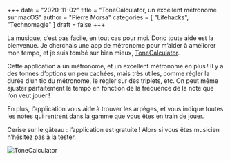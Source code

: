 +++
date        = "2020-11-02"
title       = "ToneCalculator, un excellent métronome sur macOS"
author      = "Pierre Morsa"
categories  = [ "Lifehacks", "Technomagie" ]
draft       = false
+++

La musique, c’est pas facile, en tout cas pour moi. Donc toute aide est la bienvenue. Je cherchais une app de métronome pour m’aider à améliorer mon tempo, et je suis tombé sur bien mieux, [ToneCalculator](https://apps.apple.com/fr/app/tonecalculator/id1455227165?l=en&mt=12).

Cette application a un métronome, et un excellent métronome en plus ! Il y a des tonnes d’options un peu cachées, mais très utiles, comme régler la durée d’un tic du métronome, le régler sur des triplets, etc. On peut même ajuster parfaitement le tempo en fonction de la fréquence de la note que l’on veut jouer !

En plus, l’application vous aide à trouver les arpèges, et vous indique toutes les notes qui rentrent dans la gamme que vous êtes en train de jouer.

Cerise sur le gâteau : l’application est gratuite ! Alors si vous êtes musicien n’hésitez pas à la tester.

![ToneCalculator](/pictures/2020/10/tonecalculator.jpg)